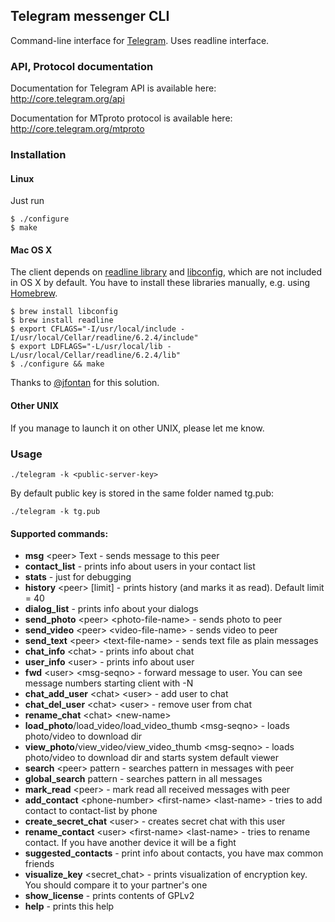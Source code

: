 ## Telegram messenger CLI

Command-line interface for [Telegram](http://telegram.org). Uses readline interface.

### API, Protocol documentation

Documentation for Telegram API is available here: http://core.telegram.org/api

Documentation for MTproto protocol is available here: http://core.telegram.org/mtproto

### Installation

#### Linux

Just run

    $ ./configure
    $ make


#### Mac OS X

The client depends on [readline library](http://cnswww.cns.cwru.edu/php/chet/readline/rltop.html) and [libconfig](http://www.hyperrealm.com/libconfig/), which are not included in OS X by default. You have to install these libraries manually, e.g. using [Homebrew](http://brew.sh/).

    $ brew install libconfig
    $ brew install readline
    $ export CFLAGS="-I/usr/local/include -I/usr/local/Cellar/readline/6.2.4/include"
    $ export LDFLAGS="-L/usr/local/lib -L/usr/local/Cellar/readline/6.2.4/lib"
    $ ./configure && make
    
Thanks to [@jfontan](https://github.com/vysheng/tg/issues/3#issuecomment-28293731) for this solution.
    
#### Other UNIX

If you manage to launch it on other UNIX, please let me know.


### Usage

    ./telegram -k <public-server-key>
    
By default public key is stored in the same folder named tg.pub:

    ./telegram -k tg.pub
  
#### Supported commands:

* **msg** \<peer\> Text - sends message to this peer
* **contact_list** - prints info about users in your contact list
* **stats** - just for debugging 
* **history** \<peer\> [limit] - prints history (and marks it as read). Default limit = 40
* **dialog_list** - prints info about your dialogs
* **send_photo** \<peer\> \<photo-file-name\> - sends photo to peer
* **send_video** \<peer\> \<video-file-name\> - sends video to peer
* **send_text** \<peer\> \<text-file-name> - sends text file as plain messages
* **chat_info** \<chat\> - prints info about chat
* **user_info** \<user\> - prints info about user
* **fwd** \<user\> \<msg-seqno\> - forward message to user. You can see message numbers starting client with -N
* **chat_add_user** \<chat\> \<user\> - add user to chat
* **chat_del_user** \<chat\> \<user\> - remove user from chat
* **rename_chat** \<chat\> \<new-name\>
* **load_photo**/load_video/load_video_thumb \<msg-seqno\> - loads photo/video to download dir
* **view_photo**/view_video/view_video_thumb \<msg-seqno\> - loads photo/video to download dir and starts system default viewer
* **search** \<peer\> pattern - searches pattern in messages with peer
* **global_search** pattern - searches pattern in all messages
* **mark_read** \<peer\> - mark read all received messages with peer
* **add_contact** \<phone-number\> \<first-name\> \<last-name\> - tries to add contact to contact-list by phone
* **create_secret_chat** \<user\> - creates secret chat with this user
* **rename_contact** \<user\> \<first-name\> \<last-name\> - tries to rename contact. If you have another device it will be a fight
* **suggested_contacts** - print info about contacts, you have max common friends
* **visualize_key** \<secret_chat\> - prints visualization of encryption key. You should compare it to your partner's one
* **show_license** - prints contents of GPLv2
* **help** - prints this help
